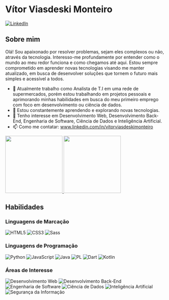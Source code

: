 # Vítor Viasdeski Monteiro
[![LinkedIn](https://img.shields.io/badge/LinkedIn-0077B5?style=for-the-badge&logo=linkedin&logoColor=white)](https://www.linkedin.com/in/vitorviasdeskimonteiro/)

## Sobre mim

Olá! Sou apaixonado por resolver problemas, sejam eles complexos ou não, através da tecnologia. Interesso-me profundamente por entender como o mundo ao meu redor funciona e como chegamos até aqui. Estou sempre comprometido em aprender novas tecnologias visando me manter atualizado, em busca de desenvolver soluções que tornem o futuro mais simples e acessível a todos.

- 🔭 Atualmente trabalho como Analista de T.I em uma rede de supermercados, porém estou trabalhando em projetos pessoais e aprimorando minhas habilidades em busca do meu primeiro emprego com foco em desenvolvimento ou ciência de dados.
- 🌱 Estou constantemente aprendendo e explorando novas tecnologias.
- 👀 Tenho interesse em Desenvolvimento Web, Desenvolvimento Back-End, Engenharia de Software, Ciência de Dados e Inteligência Artificial.
- 📫 Como me contatar: www.linkedin.com/in/vitorviasdeskimonteiro

<div>
  <a href="https://github.com/Viasdeski";>
    <img height="180em" src="https://github-readme-stats.vercel.app/api/top-langs/?username=Viasdeski&layout=compact&langs_count=7&theme=dracula"/>
  </a>
  <a href="https://github.com/Viasdeski">
    <img height="180em" src="https://github-readme-stats.vercel.app/api?username=Viasdeski&theme=transparent&bg_color=000&border_color=30A3DC&show_icons=true&icon_color=30A3DC&title_color=E94D5F&text_color=FFF"/>
  </a> 
</div>
  

## Habilidades

### Linguagens de Marcação
![HTML5](https://img.shields.io/badge/HTML5-E34F26?style=for-the-badge&logo=html5&logoColor=white)
![CSS3](https://img.shields.io/badge/CSS3-1572B6?style=for-the-badge&logo=css3&logoColor=white)
![Sass](https://img.shields.io/badge/Sass-000?style=for-the-badge&logo=sass)

### Linguagens de Programação
![Python](https://img.shields.io/badge/python-3670A0?style=for-the-badge&logo=python&logoColor=ffdd54)
![JavaScript](https://img.shields.io/badge/JavaScript-F7DF1E?style=for-the-badge&logo=javascript&logoColor=black)
![Java](https://img.shields.io/badge/java-%23ED8B00.svg?style=for-the-badge&logo=openjdk&logoColor=white)
![PL](https://img.shields.io/badge/PL%2FSQL-FFFFFF?style=for-the-badge&logo=oracle&logoColor=FF0000&labelColor=FFFFFF&color=FF0000)
![Dart](https://img.shields.io/badge/Dart-0175C2?style=for-the-badge&logo=dart&logoColor=white)
![Kotlin](https://img.shields.io/badge/Kotlin-0095D5?&style=for-the-badge&logo=kotlin&logoColor=white)

### Áreas de Interesse
![Desenvolvimento Web](https://img.shields.io/badge/Desenvolvimento%20Web--yellowgreen?style=flat)
![Desenvolvimento Back-End](https://img.shields.io/badge/Desenvolvimento%20BackEnd--brightgreen?style=flat)
![Engenharia de Software](https://img.shields.io/badge/Engenharia%20de%20Software--blueviolet?style=flat)
![Ciência de Dados](https://img.shields.io/badge/Ci%C3%AAncia%20de%20Dados--blue?style=flat)
![Inteligência Artificial](https://img.shields.io/badge/Intelig%C3%AAncia%20Artificial--red?style=flat)
![Segurança da Informação](https://img.shields.io/badge/Seguranca%20da%20Informação--black?style=flat)




